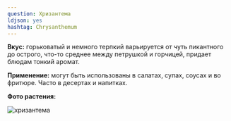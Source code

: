 ```yaml
---
question: Хризантема
ldjson: yes 
hashtag: Chrysanthemum
---
```

**Вкус:** горьковатый и немного терпкий варьируется от чуть пикантного до острого, что-то среднее между петрушкой и горчицей, придает блюдам тонкий аромат.

**Применение:** могут быть использованы в салатах, супах, соусах и во фритюре. Часто в десертах и напитках.

**Фото растения:**

![хризантема](https://user-images.githubusercontent.com/103433101/191550316-2d8841cb-65eb-49ce-95fc-42b59e3ce374.jpg)

